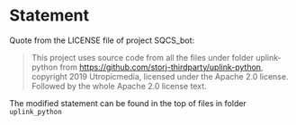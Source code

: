 # Statement

Quote from the LICENSE file of project SQCS_bot:
> This project uses source code from all the files under folder uplink-python
from https://github.com/storj-thirdparty/uplink-python, copyright 2019 Utropicmedia,
licensed under the Apache 2.0 license. Followed by the whole Apache 2.0 license text.

The modified statement can be found in the top of files in folder `uplink_python`
